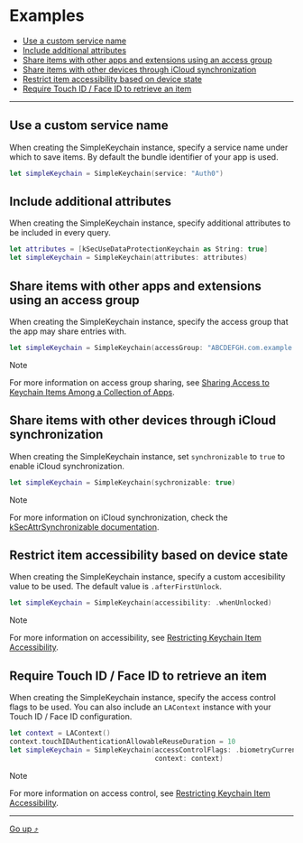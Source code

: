 # Examples

- [Use a custom service name](#use-a-custom-service-name)
- [Include additional attributes](#include-additional-attributes)
- [Share items with other apps and extensions using an access group](#share-items-with-other-apps-and-extensions-using-an-access-group)
- [Share items with other devices through iCloud synchronization](#share-items-with-other-devices-through-icloud-synchronization)
- [Restrict item accessibility based on device state](#restrict-item-accessibility-based-on-device-state)
- [Require Touch ID / Face ID to retrieve an item](#require-touch-id--face-id-to-retrieve-an-item)

---

## Use a custom service name

When creating the SimpleKeychain instance, specify a service name under which to save items. By default the bundle identifier of your app is used.

```swift
let simpleKeychain = SimpleKeychain(service: "Auth0")
```

## Include additional attributes

When creating the SimpleKeychain instance, specify additional attributes to be included in every query.

```swift
let attributes = [kSecUseDataProtectionKeychain as String: true]
let simpleKeychain = SimpleKeychain(attributes: attributes)
```

## Share items with other apps and extensions using an access group

When creating the SimpleKeychain instance, specify the access group that the app may share entries with.

```swift
let simpleKeychain = SimpleKeychain(accessGroup: "ABCDEFGH.com.example.myaccessgroup")
```

> [!NOTE]
> For more information on access group sharing, see [Sharing Access to Keychain Items Among a Collection of Apps](https://developer.apple.com/documentation/security/keychain_services/keychain_items/sharing_access_to_keychain_items_among_a_collection_of_apps).

## Share items with other devices through iCloud synchronization

When creating the SimpleKeychain instance, set `synchronizable` to `true` to enable iCloud synchronization.

```swift
let simpleKeychain = SimpleKeychain(sychronizable: true)
```

> [!NOTE]
> For more information on iCloud synchronization, check the [kSecAttrSynchronizable documentation](https://developer.apple.com/documentation/security/ksecattrsynchronizable).

## Restrict item accessibility based on device state

When creating the SimpleKeychain instance, specify a custom accesibility value to be used. The default value is `.afterFirstUnlock`.

```swift
let simpleKeychain = SimpleKeychain(accessibility: .whenUnlocked)
```

> [!NOTE]
> For more information on accessibility, see [Restricting Keychain Item Accessibility](https://developer.apple.com/documentation/security/keychain_services/keychain_items/restricting_keychain_item_accessibility).

## Require Touch ID / Face ID to retrieve an item

When creating the SimpleKeychain instance, specify the access control flags to be used. You can also include an `LAContext` instance with your Touch ID / Face ID configuration.

```swift
let context = LAContext()
context.touchIDAuthenticationAllowableReuseDuration = 10
let simpleKeychain = SimpleKeychain(accessControlFlags: .biometryCurrentSet,
                                    context: context)
```

> [!NOTE]
> For more information on access control, see [Restricting Keychain Item Accessibility](https://developer.apple.com/documentation/security/keychain_services/keychain_items/restricting_keychain_item_accessibility).

---

[Go up ⤴](#examples)
